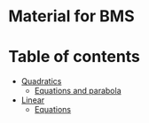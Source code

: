 # Material for BMS


# Table of contents

- [Quadratics](./topics/quadratics)
	- [Equations and parabola](./topics/quadratics/equations_and_parabola.md)
- [Linear](./topics/linear)
	- [Equations](./topics/linear/equations.md)

